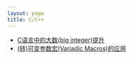 ```yaml
---
layout: page
title: C/C++
---
```

<div class="">
    <ul class="hide">
        <li><a href="https://www.zybuluo.com/lanxinyuchs/note/39618 target="view_frame"">C语言中的大数(big integer)提升</a></li>
		<li><a href="https://www.zybuluo.com/lanxinyuchs/note/39606">(转)可变参数宏(Variadic Macros)的应用</a></li>
    </ul>
</div>
